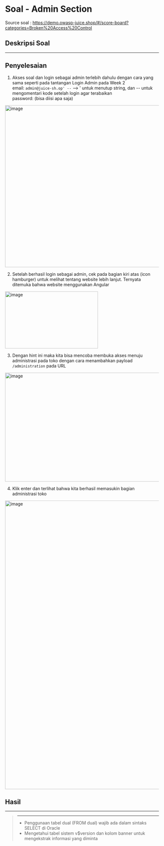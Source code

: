 # Soal - Admin Section  

Source soal : https://demo.owasp-juice.shop/#/score-board?categories=Broken%20Access%20Control  

## Deskripsi Soal 
---

## Penyelesaian 
1. Akses soal dan login sebagai admin terlebih dahulu dengan cara yang sama seperti pada tantangan Login Admin pada Week 2  
email: `admin@juice-sh.op' --` --> ' untuk menutup string, dan -- untuk mengomentari kode setelah login agar terabaikan  
password: (bisa diisi apa saja)
<img width="578" height="528" alt="image" src="https://github.com/user-attachments/assets/59d69dcc-1f9f-4285-99b2-6180f9176789" />

2. Setelah berhasil login sebagai admin, cek pada bagian kiri atas (icon hamburger) untuk melihat tentang website lebih lanjut. Ternyata ditemuka bahwa website menggunakan Angular  
<img width="304" height="186" alt="image" src="https://github.com/user-attachments/assets/2b6be3a1-1a28-4efe-89c9-1d03a830e9ff" />  

3. Dengan hint ini maka kita bisa mencoba membuka akses menuju administrasi pada toko dengan cara menambahkan payload `/administration` pada URL
<img width="567" height="355" alt="image" src="https://github.com/user-attachments/assets/36e16933-e827-48d6-a881-9ea1b4e1b61f" />


4. Klik enter dan terlihat bahwa kita berhasil memasukin bagian administrasi toko  
<img width="1852" height="941" alt="image" src="https://github.com/user-attachments/assets/052af200-0a74-435e-841c-d93768314dbd" />


## Hasil 
---  
> ---
> - Penggunaan tabel dual (FROM dual) wajib ada dalam sintaks SELECT di Oracle
> - Mengetahui tabel sistem v$version dan kolom banner untuk mengekstrak informasi yang diminta
